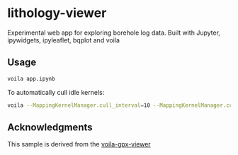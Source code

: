 # lithology-viewer

<!-- [![Binder](https://mybinder.org/badge_logo.svg)](https://mybinder.org/v2/gh/jtpio/voila-gpx-viewer/master?urlpath=voila%2Frender%2Fapp.ipynb) -->

Experimental web app for exploring borehole log data. Built with Jupyter, ipywidgets, ipyleaflet, bqplot and voila

<!-- Placeholder for a screencast -->

## Usage

```bash
voila app.ipynb
```

To automatically cull idle kernels:

```bash
voila --MappingKernelManager.cull_interval=10 --MappingKernelManager.cull_idle_timeout=10 app.ipynb
```

## Acknowledgments

This sample is derived from the [voila-gpx-viewer](https://github.com/jtpio/voila-gpx-viewer)